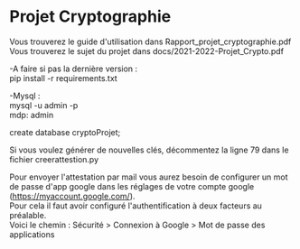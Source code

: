 # Projet Cryptographie

Vous trouverez le guide d'utilisation dans Rapport_projet_cryptographie.pdf\
Vous trouverez le sujet du projet dans docs/2021-2022-Projet_Crypto.pdf

-A faire si pas la dernière version :\
pip install -r requirements.txt

-Mysql :\
mysql -u admin -p\
mdp: admin

create database cryptoProjet;

Si vous voulez générer de nouvelles clés, décommentez la ligne 79 dans le fichier creerattestion.py

Pour envoyer l'attestation par mail vous aurez besoin de configurer un mot de passe d'app google dans les réglages de votre compte google (https://myaccount.google.com/). \
Pour cela il faut avoir configuré l'authentification à deux facteurs au préalable.\
Voici le chemin : Sécurité > Connexion à Google > Mot de passe des applications
